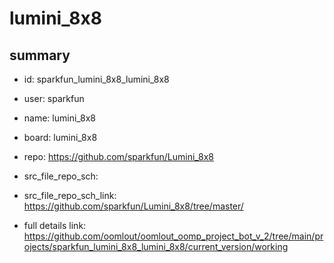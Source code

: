 # lumini_8x8
 
## summary 
* id: sparkfun_lumini_8x8_lumini_8x8
* user: sparkfun
* name: lumini_8x8
* board: lumini_8x8
* repo: https://github.com/sparkfun/Lumini_8x8



* src_file_repo_sch: 
* src_file_repo_sch_link: https://github.com/sparkfun/Lumini_8x8/tree/master/
* full details link: https://github.com/oomlout/oomlout_oomp_project_bot_v_2/tree/main/projects/sparkfun_lumini_8x8_lumini_8x8/current_version/working  







